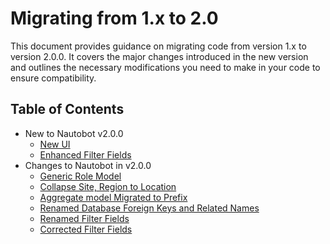# Migrating from 1.x to 2.0

This document provides guidance on migrating code from version 1.x to version 2.0.0. It covers the major changes introduced in the new version and outlines the necessary modifications you need to make in your code to ensure compatibility.

## Table of Contents

- New to Nautobot v2.0.0
    - [New UI](../core/react-ui.md)
    - [Enhanced Filter Fields](../../release-notes/version-2.0.md#enhanced-filter-fields-2804)
- Changes to Nautobot in v2.0.0
    - [Generic Role Model](../../user-guide/administration/upgrading/from-v1/upgrading-from-nautobot-v1.md#generic-role-model)
    - [Collapse Site, Region to Location](../../release-notes/version-2.0.md#collapse-region-and-site-models-into-location-2517)
    - [Aggregate model Migrated to Prefix](../../user-guide/administration/upgrading/from-v1/upgrading-from-nautobot-v1.md#aggregate-migrated-to-prefix)
    - [Renamed Database Foreign Keys and Related Names](../../release-notes/version-2.0.md#renamed-database-foreign-keys-and-related-names-2520)
    - [Renamed Filter Fields](../../user-guide/administration/upgrading/from-v1/upgrading-from-nautobot-v1.md#renamed-filter-fields)
    - [Corrected Filter Fields](../../user-guide/administration/upgrading/from-v1/upgrading-from-nautobot-v1.md#corrected-filter-fields)